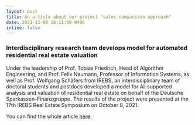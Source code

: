 ```yaml
---
layout: post
title: An article about our project "sales comparison approach"
date: 2021-11-08 16:11:00-0400
inline: false
---
```


### Interdisciplinary research team develops model for automated residential real estate valuation

Under the leadership of Prof. Tobias Friedrich, Head of Algorithm Engineering, and Prof. Felix Naumann, Professor of Information Systems, as well as Prof. Wolfgang Schäfers from IREBS, an interdisciplinary team of doctoral students and postdocs developed a model for AI-supported analysis and valuation of residential real estate on behalf of the Deutsche Sparkassen-Finanzgruppe. The results of the project were presented at the 17th IREBS Real Estate Symposium on October 8, 2021.

You can find the whole article <a href='https://hpi.de/news/jahrgaenge/2021/forschungsteam-entwickelt-modell-zur-automatisierten-bewertung-von-immobilien.html'>here</a>.